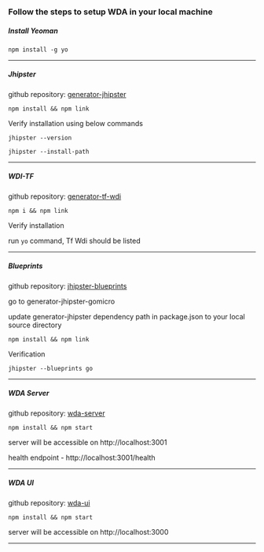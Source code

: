 ### Follow the steps to setup WDA in your local machine

##### Install Yeoman

```npm install -g yo```

----------------------------------------------------------------

##### Jhipster

github repository: [generator-jhipster](https://github.com/rohithteja-cmi/generator-jhipster)

```npm install && npm link```

Verify installation using below commands

```jhipster --version```

```jhipster --install-path```

----------------------------------------------------------------

##### WDI-TF

github repository: [generator-tf-wdi](https://github.com/wedaa-tech/generator-tf-wdi)

```npm i && npm link```

Verify installation

run ```yo``` command, Tf Wdi should be listed

----------------------------------------------------------------

##### Blueprints

github repository: [jhipster-blueprints](https://github.com/wedaa-tech/jhipster-blueprints)

go to generator-jhipster-gomicro

update generator-jhipster dependency path in package.json to your local source directory

```npm install && npm link```

Verification

```jhipster --blueprints go```

----------------------------------------------------------------

##### WDA Server

github repository: [wda-server](https://github.com/wedaa-tech/wda-server)

```npm install && npm start```

server will be accessible on http://localhost:3001

health endpoint - http://localhost:3001/health

----------------------------------------------------------------

##### WDA UI

github repository: [wda-ui](https://github.com/wedaa-tech/wda-ui)

```npm install && npm start```

server will be accessible on http://localhost:3000

----------------------------------------------------------------
